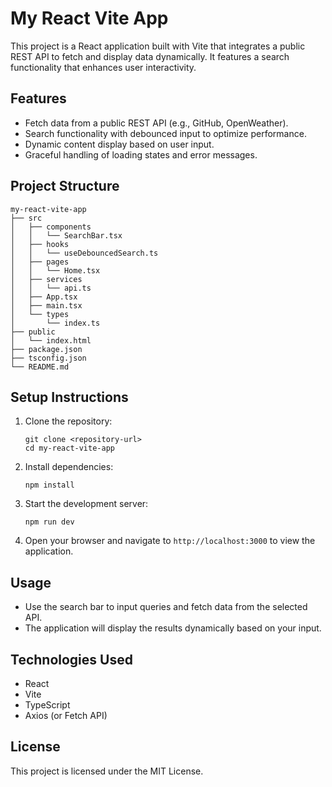# My React Vite App

This project is a React application built with Vite that integrates a public REST API to fetch and display data dynamically. It features a search functionality that enhances user interactivity.

## Features

- Fetch data from a public REST API (e.g., GitHub, OpenWeather).
- Search functionality with debounced input to optimize performance.
- Dynamic content display based on user input.
- Graceful handling of loading states and error messages.

## Project Structure

```
my-react-vite-app
├── src
│   ├── components
│   │   └── SearchBar.tsx
│   ├── hooks
│   │   └── useDebouncedSearch.ts
│   ├── pages
│   │   └── Home.tsx
│   ├── services
│   │   └── api.ts
│   ├── App.tsx
│   ├── main.tsx
│   └── types
│       └── index.ts
├── public
│   └── index.html
├── package.json
├── tsconfig.json
└── README.md
```

## Setup Instructions

1. Clone the repository:
   ```
   git clone <repository-url>
   cd my-react-vite-app
   ```

2. Install dependencies:
   ```
   npm install
   ```

3. Start the development server:
   ```
   npm run dev
   ```

4. Open your browser and navigate to `http://localhost:3000` to view the application.

## Usage

- Use the search bar to input queries and fetch data from the selected API.
- The application will display the results dynamically based on your input.

## Technologies Used

- React
- Vite
- TypeScript
- Axios (or Fetch API)

## License

This project is licensed under the MIT License.